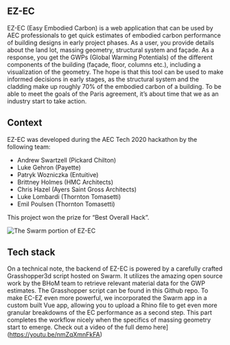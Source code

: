 ## EZ-EC

EZ-EC (Easy Embodied Carbon) is a web application that can be used by AEC professionals to get quick estimates of embodied carbon performance of building designs in early project phases. As a user, you provide details about the land lot, massing geometry, structural system and façade. As a response, you get the GWPs (Global Warming Potentials) of the different components of the building (façade, floor, columns etc.), including a visualization of the geometry. The hope is that this tool can be used to make informed decisions in early stages, as the structural system and the cladding make up roughly 70% of the embodied carbon of a building. To be able to meet the goals of the Paris agreement, it’s about time that we as an industry start to take action.

## Context 
EZ-EC was developed during the AEC Tech 2020 hackathon by the following team:

- Andrew Swartzell (Pickard Chilton)
- Luke Gehron (Payette)
- Patryk Wozniczka (Entuitive)
- Brittney Holmes (HMC Architects)
- Chris Hazel (Ayers Saint Gross Architects)
- Luke Lombardi (Thornton Tomasetti)
- Emil Poulsen (Thornton Tomasetti) 

This project won the prize for “Best Overall Hack”.

![The Swarm portion of EZ-EC](img/EZEC_Swarm_Demo.gif)

## Tech stack
On a technical note, the backend of EZ-EC is powered by a carefully crafted Grasshopper3d script hosted on Swarm. It utilizes the amazing open source work by the BHoM team to retrieve relevant material data for the GWP estimates. The Grasshopper script can be found in this Github repo. To make EC-EZ even more powerful, we incorporated the Swarm app in a custom built Vue app, allowing you to upload a Rhino file to get even more granular breakdowns of the EC performance as a second step. This part completes the workflow nicely when the specifics of massing geometry start to emerge. Check out a video of the full demo here](https://youtu.be/nmZqXmnFkFA)
